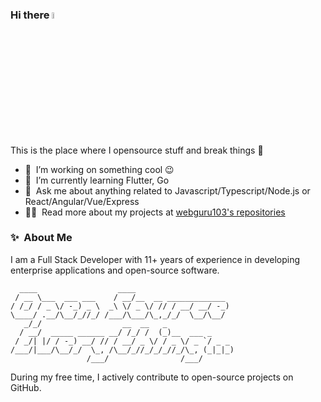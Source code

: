 ### Hi there <img src="https://media.giphy.com/media/hvRJCLFzcasrR4ia7z/giphy.gif" width="5%">
This is the place where I opensource stuff and break things :rofl:

- 🔭 &nbsp;I’m working on something cool :wink:
- 🌱 &nbsp;I’m currently learning Flutter, Go
- 💬 &nbsp;Ask me about anything related to Javascript/Typescript/Node.js or React/Angular/Vue/Express
- 👨‍💻 &nbsp;Read more about my projects at [webguru103's repositories](https://github.com/webguru103?tab=repositories)


### ✨&nbsp; About Me

I am a Full Stack Developer with 11+ years of experience in developing enterprise applications and open-source software.


```
  ____                  ____                      
 / __ \___  ___ ___    / __/__  __ _____________  
/ /_/ / _ \/ -_) _ \  _\ \/ _ \/ // / __/ __/ -_) 
\____/ .__/\__/_//_/ /___/\___/\_,_/_/  \__/\__/  
   _/_/                  __  __   _               
  / __/  _____ ______ __/ /_/ /  (_)__  ___ _     
 / _/| |/ / -_) __/ // / __/ _ \/ / _ \/ _ `/ _ _ 
/___/|___/\__/_/  \_, /\__/_//_/_/_//_/\_, (_|_|_)
                 /___/                /___/       
```

During my free time, I actively contribute to open-source projects on GitHub.
